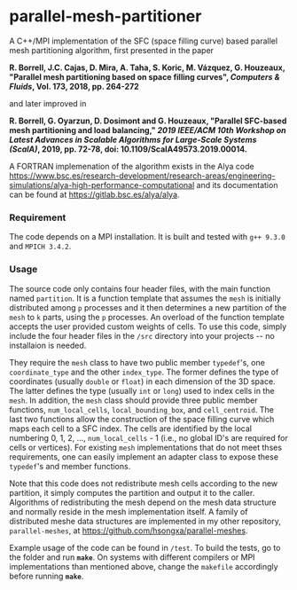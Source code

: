 # parallel-mesh-partitioner
A C++/MPI implementation of the SFC (space filling curve) based parallel mesh partitioning algorithm, first presented in the paper

**R. Borrell, J.C. Cajas, D. Mira, A. Taha, S. Koric, M. Vázquez, G. Houzeaux, "Parallel mesh partitioning based on space filling curves", *Computers & Fluids*,  Vol. 173, 2018, pp. 264-272**

and later improved in

**R. Borrell, G. Oyarzun, D. Dosimont and G. Houzeaux, "Parallel SFC-based mesh partitioning and load balancing," *2019 IEEE/ACM 10th Workshop on Latest Advances in Scalable Algorithms for Large-Scale Systems (ScalA)*, 2019, pp. 72-78, doi: 10.1109/ScalA49573.2019.00014.** 

A FORTRAN implemenation of the algorithm exists in the Alya code https://www.bsc.es/research-development/research-areas/engineering-simulations/alya-high-performance-computational and its documentation can be found at https://gitlab.bsc.es/alya/alya.

### Requirement

The code depends on a MPI installation. It is built and tested with `g++ 9.3.0` and `MPICH 3.4.2`.

### Usage

The source code only contains four header files, with the main function named `partition`. It is a function template that assumes the `mesh` is initially distributed among `p` processes and it then determines a new partition of the `mesh` to `k` parts, using the `p` processes. An overload of the function template accepts the user provided custom weights of cells. To use this code, simply include the four header files in the `/src` directory into your projects -- no installaion is needed.

They require the `mesh` class to have two public member `typedef`'s, one `coordinate_type` and the other `index_type`. The former defines the type of coordinates (usually `double` or `float`) in each dimension of the 3D space. The latter defines the type (usually `int` or `long`) used to index cells in the `mesh`. In addition, the `mesh` class should provide three public member functions, `num_local_cells`, `local_bounding_box`, and `cell_centroid`. The last two functions allow the construction of the space filling curve which maps each cell to a SFC index. The cells are identified by the local numbering 0, 1, 2, ..., `num_local_cells` - 1 (i.e., no global ID's are required for cells or vertices). For existing `mesh` implementations that do not meet thses requirements, one can easily implement an adapter class to expose these `typedef`'s and member functions.

Note that this code does not redistribute mesh cells according to the new partition, it simply computes the partition and output it to the caller. Algorithms of redistributing the mesh depend on the mesh data structure and normally reside in the mesh implementation itself. A family of distributed meshe data structures are implemented in my other repository, `parallel-meshes`, at https://github.com/hsongxa/parallel-meshes.

Example usage of the code can be found in `/test`. To build the tests, go to the folder and run **`make`**. On systems with different compilers or MPI implementations than mentioned above, change the `makefile` accordingly before running **`make`**.

